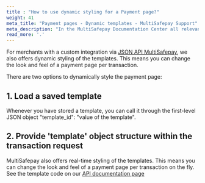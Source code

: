 ```yaml
---
title : "How to use dynamic styling for a Payment page?"
weight: 41
meta_title: "Payment pages - Dynamic templates - MultiSafepay Support"
meta_description: "In the MultiSafepay Documentation Center all relevant information regarding our Plugins and API. As well as Support pages for Payment Method, Tools and General Questions. You can also find the contact details of our Support Team and Integration Team."
read_more: '.'
---
```

For merchants with a custom integration via [JSON API MultiSafepay](/api/), we also offers dynamic styling of the templates. This means you can change the look and feel of a payment page per transaction.

There are two options to dynamically style the payment page:

## 1. Load a saved template
Whenever you have stored a template, you can call it through the first-level JSON object "template_id": "value of the template".

## 2. Provide 'template' object structure within the transaction request
MultiSafepay also offers real-time styling of the templates. This means you can change the look and feel of a payment page per transaction on the fly. See the template code on our [API documentation page](/api/#dynamic-styling)